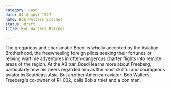 ```yaml
---
category: past
date: 04 August 1947
name: Bob Walters Bitches
status: draft
title: Bob Walters Bitches

---
```

The gregarious and charismatic Boedi is wholly
accepted by the Aviation Brotherhood, the freewheeling foreign pilots
seeking their fortunes or reliving wartime adventures in often-dangerous
charter flights into remote areas of the region. At the AB bar, Boedi
learns more about Freeberg, particularly how his peers regarded him as the most skillful and courageous aviator in Southeast Asia. But another American aviator, Bob Walters, Freeberg's co-owner of RI-002,  calls Bob a thief and a con man.

